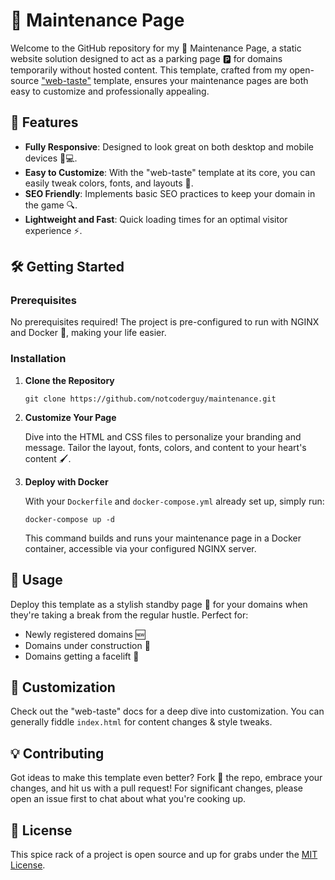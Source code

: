 # 🚀 Maintenance Page

Welcome to the GitHub repository for my 🎨 Maintenance Page, a static website solution designed to act as a parking page 🅿️ for domains temporarily without hosted content. This template, crafted from my open-source ["web-taste"](https://github.com/notcoderguy/web-taste) template, ensures your maintenance pages are both easy to customize and professionally appealing.

## 🌟 Features

- **Fully Responsive**: Designed to look great on both desktop and mobile devices 📱💻.
- **Easy to Customize**: With the "web-taste" template at its core, you can easily tweak colors, fonts, and layouts 🎨.
- **SEO Friendly**: Implements basic SEO practices to keep your domain in the game 🔍.
- **Lightweight and Fast**: Quick loading times for an optimal visitor experience ⚡.

## 🛠 Getting Started

### Prerequisites

No prerequisites required! The project is pre-configured to run with NGINX and Docker 🐳, making your life easier.

### Installation

1. **Clone the Repository**

   ```
   git clone https://github.com/notcoderguy/maintenance.git
   ```

2. **Customize Your Page**

   Dive into the HTML and CSS files to personalize your branding and message. Tailor the layout, fonts, colors, and content to your heart's content 🖌.

3. **Deploy with Docker**

   With your `Dockerfile` and `docker-compose.yml` already set up, simply run:

   ```
   docker-compose up -d
   ```

   This command builds and runs your maintenance page in a Docker container, accessible via your configured NGINX server.

## 📝 Usage

Deploy this template as a stylish standby page 🚧 for your domains when they're taking a break from the regular hustle. Perfect for:

- Newly registered domains 🆕
- Domains under construction 🔨
- Domains getting a facelift 🎀

## 🔧 Customization

Check out the "web-taste" docs for a deep dive into customization. You can generally fiddle `index.html` for content changes & style tweaks.

## 💡 Contributing

Got ideas to make this template even better? Fork 🍴 the repo, embrace your changes, and hit us with a pull request! For significant changes, please open an issue first to chat about what you're cooking up.

## 📜 License

This spice rack of a project is open source and up for grabs under the [MIT License](LICENSE).